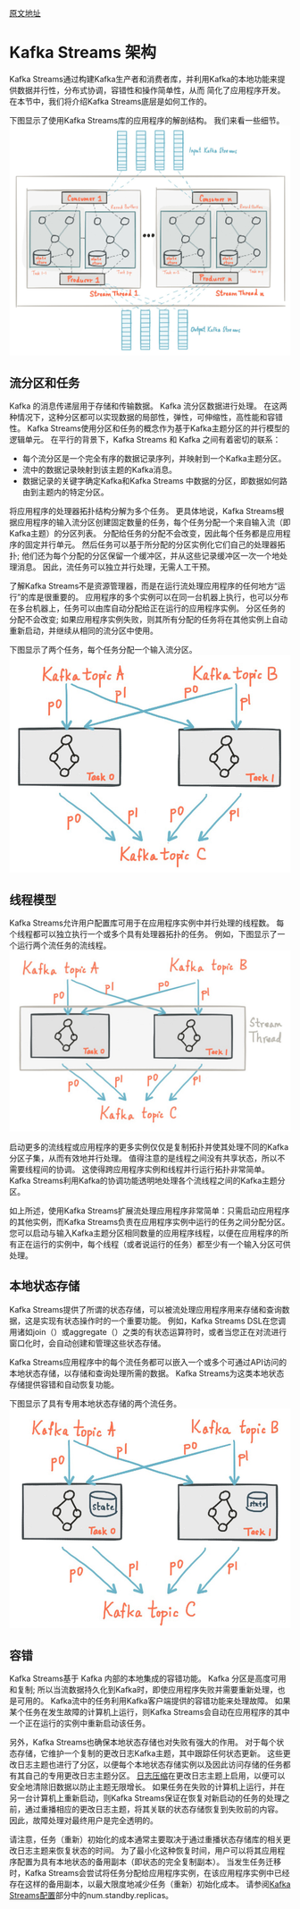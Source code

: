 [原文地址](https://kafka.apache.org/10/documentation/streams/architecture)
# Kafka Streams 架构
Kafka Streams通过构建Kafka生产者和消费者库，并利用Kafka的本地功能来提供数据并行性，分布式协调，容错性和操作简单性，从而
简化了应用程序开发。 在本节中，我们将介绍Kafka Streams底层是如何工作的。

下图显示了使用Kafka Streams库的应用程序的解剖结构。 我们来看一些细节。
![streams-architecture-overview.jpg](streams-architecture-overview.jpg)

## 流分区和任务
Kafka 的消息传递层用于存储和传输数据。 Kafka 流分区数据进行处理。 在这两种情况下，这种分区都可以实现数据的局部性，弹性，可伸缩性，高性能和容错性。 Kafka Streams使用分区和任务的概念作为基于Kafka主题分区的并行模型的逻辑单元。 在平行的背景下，Kafka Streams 和 Kafka 之间有着密切的联系：
- 每个流分区是一个完全有序的数据记录序列，并映射到一个Kafka主题分区。
- 流中的数据记录映射到该主题的Kafka消息。
- 数据记录的关键字确定Kafka和Kafka Streams 中数据的分区，即数据如何路由到主题内的特定分区。

将应用程序的处理器拓扑结构分解为多个任务。 更具体地说，Kafka Streams根据应用程序的输入流分区创建固定数量的任务，每个任务分配一个来自输入流（即Kafka主题）的分区列表。 分配给任务的分配不会改变，因此每个任务都是应用程序的固定并行单元。 然后任务可以基于所分配的分区实例化它们自己的处理器拓扑; 他们还为每个分配的分区保留一个缓冲区，并从这些记录缓冲区一次一个地处理消息。 因此，流任务可以独立并行处理，无需人工干预。

了解Kafka Streams不是资源管理器，而是在运行流处理应用程序的任何地方“运行”的库是很重要的。 应用程序的多个实例可以在同一台机器上执行，也可以分布在多台机器上，任务可以由库自动分配给正在运行的应用程序实例。 分区任务的分配不会改变; 如果应用程序实例失败，则其所有分配的任务将在其他实例上自动重新启动，并继续从相同的流分区中使用。

下图显示了两个任务，每个任务分配一个输入流分区。
![streams-architecture-tasks.jpg](streams-architecture-tasks.jpg)

## 线程模型
Kafka Streams允许用户配置库可用于在应用程序实例中并行处理的线程数。 每个线程都可以独立执行一个或多个具有处理器拓扑的任务。 例如，下图显示了一个运行两个流任务的流线程。
![streams-architecture-threads.jpg](streams-architecture-threads.jpg)

启动更多的流线程或应用程序的更多实例仅仅是复制拓扑并使其处理不同的Kafka分区子集，从而有效地并行处理。 值得注意的是线程之间没有共享状态，所以不需要线程间的协调。 这使得跨应用程序实例和线程并行运行拓扑非常简单。 Kafka Streams利用Kafka的协调功能透明地处理各个流线程之间的Kafka主题分区。

如上所述，使用Kafka Streams扩展流处理应用程序非常简单：只需启动应用程序的其他实例，而Kafka Streams负责在应用程序实例中运行的任务之间分配分区。 您可以启动与输入Kafka主题分区相同数量的应用程序线程，以便在应用程序的所有正在运行的实例中，每个线程（或者说运行的任务）都至少有一个输入分区可供处理。

## 本地状态存储
Kafka Streams提供了所谓的状态存储，可以被流处理应用程序用来存储和查询数据，这是实现有状态操作时的一个重要功能。 例如，Kafka Streams DSL在您调用诸如join（）或aggregate（）之类的有状态运算符时，或者当您正在对流进行窗口化时，会自动创建和管理这些状态存储。

Kafka Streams应用程序中的每个流任务都可以嵌入一个或多个可通过API访问的本地状态存储，以存储和查询处理所需的数据。 Kafka Streams为这类本地状态存储提供容错和自动恢复功能。

下图显示了具有专用本地状态存储的两个流任务。
![streams-architecture-states.jpg](streams-architecture-states.jpg)

## 容错
Kafka Streams基于 Kafka 内部的本地集成的容错功能。 Kafka 分区是高度可用和复制; 所以当流数据持久化到Kafka时，即使应用程序失败并需要重新处理，也是可用的。 Kafka流中的任务利用Kafka客户端提供的容错功能来处理故障。 如果某个任务在发生故障的计算机上运行，则Kafka Streams会自动在应用程序的其中一个正在运行的实例中重新启动该任务。

另外，Kafka Streams也确保本地状态存储也对失败有强大的作用。 对于每个状态存储，它维护一个复制的更改日志Kafka主题，其中跟踪任何状态更新。 这些更改日志主题也进行了分区，以便每个本地状态存储实例以及因此访问存储的任务都有其自己的专用更改日志主题分区。 [日志压缩](https://kafka.apache.org/10/documentation/#compaction)在更改日志主题上启用，以便可以安全地清除旧数据以防止主题无限增长。 如果任务在失败的计算机上运行，并在另一台计算机上重新启动，则Kafka Streams保证在恢复对新启动的任务的处理之前，通过重播相应的更改日志主题，将其关联的状态存储恢复到失败前的内容。 因此，故障处理对最终用户是完全透明的。

请注意，任务（重新）初始化的成本通常主要取决于通过重播状态存储库的相关更改日志主题来恢复状态的时间。 为了最小化这种恢复时间，用户可以将其应用程序配置为具有本地状态的备用副本（即状态的完全复制副本）。 当发生任务迁移时，Kafka Streams会尝试将任务分配给应用程序实例，在该应用程序实例中已经存在这样的备用副本，以最大限度地减少任务（重新）初始化成本。 请参阅[Kafka Streams配置](https://kafka.apache.org/10/documentation/#streamsconfigs)部分中的num.standby.replicas。

